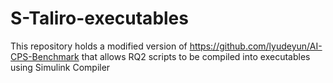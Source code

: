 # S-Taliro-executables

This repository holds a modified version of https://github.com/lyudeyun/AI-CPS-Benchmark that allows RQ2 scripts to be compiled into executables using Simulink Compiler
